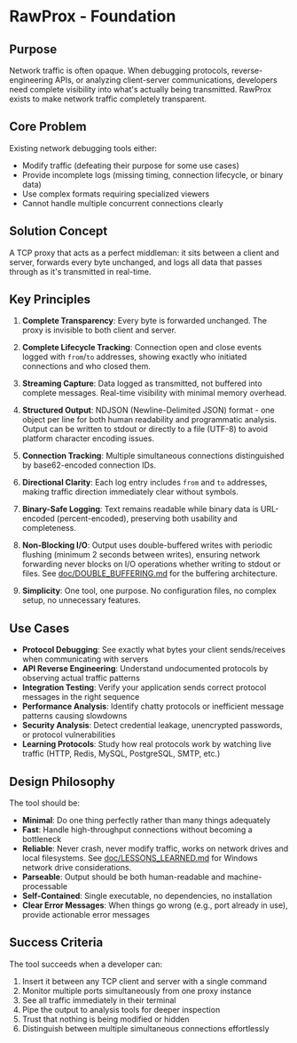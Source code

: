 # RawProx - Foundation

## Purpose

Network traffic is often opaque. When debugging protocols, reverse-engineering APIs, or analyzing client-server communications, developers need complete visibility into what's actually being transmitted. RawProx exists to make network traffic completely transparent.

## Core Problem

Existing network debugging tools either:
- Modify traffic (defeating their purpose for some use cases)
- Provide incomplete logs (missing timing, connection lifecycle, or binary data)
- Use complex formats requiring specialized viewers
- Cannot handle multiple concurrent connections clearly

## Solution Concept

A TCP proxy that acts as a perfect middleman: it sits between a client and server, forwards every byte unchanged, and logs all data that passes through as it's transmitted in real-time.

## Key Principles

1. **Complete Transparency**: Every byte is forwarded unchanged. The proxy is invisible to both client and server.

2. **Complete Lifecycle Tracking**: Connection open and close events logged with `from`/`to` addresses, showing exactly who initiated connections and who closed them.

3. **Streaming Capture**: Data logged as transmitted, not buffered into complete messages. Real-time visibility with minimal memory overhead.

4. **Structured Output**: NDJSON (Newline-Delimited JSON) format - one object per line for both human readability and programmatic analysis. Output can be written to stdout or directly to a file (UTF-8) to avoid platform character encoding issues.

5. **Connection Tracking**: Multiple simultaneous connections distinguished by base62-encoded connection IDs.

6. **Directional Clarity**: Each log entry includes `from` and `to` addresses, making traffic direction immediately clear without symbols.

7. **Binary-Safe Logging**: Text remains readable while binary data is URL-encoded (percent-encoded), preserving both usability and completeness.

8. **Non-Blocking I/O**: Output uses double-buffered writes with periodic flushing (minimum 2 seconds between writes), ensuring network forwarding never blocks on I/O operations whether writing to stdout or files. See [doc/DOUBLE_BUFFERING.md](doc/DOUBLE_BUFFERING.md) for the buffering architecture.

9. **Simplicity**: One tool, one purpose. No configuration files, no complex setup, no unnecessary features.

## Use Cases

- **Protocol Debugging**: See exactly what bytes your client sends/receives when communicating with servers
- **API Reverse Engineering**: Understand undocumented protocols by observing actual traffic patterns
- **Integration Testing**: Verify your application sends correct protocol messages in the right sequence
- **Performance Analysis**: Identify chatty protocols or inefficient message patterns causing slowdowns
- **Security Analysis**: Detect credential leakage, unencrypted passwords, or protocol vulnerabilities
- **Learning Protocols**: Study how real protocols work by watching live traffic (HTTP, Redis, MySQL, PostgreSQL, SMTP, etc.)

## Design Philosophy

The tool should be:
- **Minimal**: Do one thing perfectly rather than many things adequately
- **Fast**: Handle high-throughput connections without becoming a bottleneck
- **Reliable**: Never crash, never modify traffic, works on network drives and local filesystems. See [doc/LESSONS_LEARNED.md](doc/LESSONS_LEARNED.md) for Windows network drive considerations.
- **Parseable**: Output should be both human-readable and machine-processable
- **Self-Contained**: Single executable, no dependencies, no installation
- **Clear Error Messages**: When things go wrong (e.g., port already in use), provide actionable error messages

## Success Criteria

The tool succeeds when a developer can:
1. Insert it between any TCP client and server with a single command
2. Monitor multiple ports simultaneously from one proxy instance
3. See all traffic immediately in their terminal
4. Pipe the output to analysis tools for deeper inspection
5. Trust that nothing is being modified or hidden
6. Distinguish between multiple simultaneous connections effortlessly
